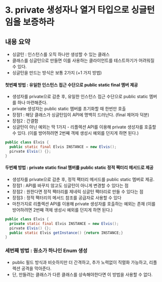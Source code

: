 # 3. private 생성자나 열거 타입으로 싱글턴임을 보증하라

## 내용 요약
 * 싱글턴 : 인스턴스를 오직 하나만 생성할 수 있는 클래스
 * 클래스를 싱글턴으로 만들면 이를 사용하는 클라이언트를 테스트하기가 어려워질 수 있다.
 * 싱글턴을 만드는 방식은 보통 2가지 (+1 가지 방법)
#### 첫번째 방법 : 유일한 인스턴스 접근 수단으로 public static final 멤버 제공
 * 생성자를 private으로 감춘 후, 유일한 인스턴스 접근 수단으로 public static 멤버를 하나 마련해준다.
 * private 생성자는 public static 멤버를 초기화할 때 한번만 호출
 * 장점1 : 해당 클래스가 싱글턴임이 API에 명백히 드러난다. (final 제어자 덕분)
 * 장점2 : 간결함
 * 싱글턴이 아닌 예외는 딱 1가지 - 리플렉션 API를 이용해 private 생성자를 호출할 수 있다. (이를 방어하려면 2번째 객체 생성시 예외를 던지게 하면 된다.)
```java
public class Elvis {
  public static final Elvis INSTANCE = new Elvis();
  pirvate Elvis() {};
}
```


#### 두번째 방법 : private static final 멤버를 public static 정적 팩터리 메서드로 제공
 * 생성자를 private으로 감춘 후, 정적 팩터리 메서드를 public static 멤버로 제공.
 * 장점1 : API를 바꾸지 않고도 싱글턴이 아니게 변경할 수 있다는 점
 * 장점2 : 원한다면 정적 팩터리를 제네릭 싱글턴 팩터리로 만들 수 있다는 점
 * 장점3 : 정적 팩터리의 메서드 참조를 공급자로 사용할 수 있다
 * 마찬가지로 리플렉션 API를 이용해 private 생성자를 호출하는 예외는 존재 (이를 방어하려면 2번째 객체 생성시 예외를 던지게 하면 된다.)

```java
public class Elvis {
  private static final Elvis INSTANCE = new Elvis();
  pirvate Elvis() {};
  public static Elvis getInstance() {return INSTANCE;}
}
```

### 세번째 방법 : 원소가 하나인 Enum 생성
 * public 필드 방식과 비슷하지만 더 간격하고, 추가 노력없이 직렬화 가능하고, 리플렉션 공격을 막아준다.
 * 단, 만들려는 클래스가 다른 클래스를 상속해야한다면 이 방법을 사용할 수 없다.
